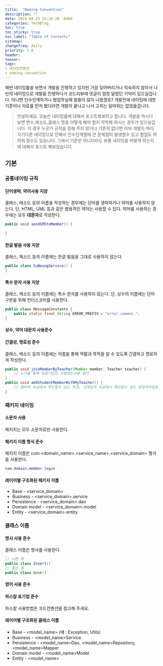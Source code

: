 ```yaml
---
title:  "Naming Convention"
description: ""
date: 2021-04-23 15:26:28 -0400
categories: TechBlog
toc: true
toc_sticky: true
toc_label: "Table of Contents"
sitemap:
changefreq: daily
priority: 1.0
header:
teaser:
tags:
- 네이밍컨벤션
- naming convention
---
```


매번 네이밍룰을 보면서 개발을 진행하고 있지만 가끔 잊어버리거나 익숙하지 않아서 나만의 네이밍으로 개발을 진행하다가 코드리뷰때 댓글이 엄청 달렸던 
기억이 있으실겁니다. 아니면 인수인계하거나 협업하실때 말들이 많이 나왔겠죠? 개발전에 네이밍에 대한 기준이나 자료를 먼저 봤더라면 개발이 끝나고 나서 고치는 
일따위는 없었을겁니다. 

> 안녕하세요. 오늘은 네이밍룰에 대해서 포스트해보려고 합니다. 개발을 하시다 보면 변수,메소드,클래스 명을 어떻게 해야 할지 막막해 하시는 경우가 있으실겁니다. 
> 이 경우 누군가 규칙을 정해 주지 않거나 기준이 없다면 아마 개발자 마다 각기다른 네이밍으로 인해서 인수인계할때 큰 문제점이 발생할수 있고 협업도 어려워 질수도 있습니다. 
> 그래서 기준은 아니더라도 보통 네이밍을 어떻게 하는지에 대해서 포스트 해보았습니다. 

## 기본
### 공통네이밍 규칙

#### 단어생략, 약어사용 지양
클래스, 메소드 등의 이름을 작성하는 경우에는 단어를 생략하거나 약어를 사용하지 않는다. 단, HTML, UML 등과 같은 범용적인 약어는 사용할 수 있다. 약어를 사용하는 경우에는 모두 **대문자**로 작성한다.
```java
public void sendSMStoMember() {
   
}
```

#### 한글 발음 사용 지양
클래스, 메소드 등의 이름에는 한글 발음을 그대로 사용하지 않는다.
```java
public class SuNeungService() {
}
```

#### 특수 문자 사용 지양
클래스, 메소드 등의 이름에는 특수 문자를 사용하지 않는다. 단, 상수의 이름에는 단어 구분을 위해 언더스코어를 사용한다.
```java
public class MessageConstants {
	public static final String ERROR_PREFIX = "error.common.";
}
```

#### 상수, 약어 대문자 사용준수
#### 간결성, 명료성 준수
클래스, 메소드 등의 이름에는 이름을 통해 역활과 목적을 알 수 있도록 간결하고 명료하게 작성한다.
```java
public void joinMemberByTeacher(Member member, Teacher teacher) {
	// 누구를 통해 회원가입이 이뤄졌는지를 명시
}
public void addStudentMemberWithMyTeacher() {
	// 멤버의 속성에서 확인할수 있는 학생, 선생님의 속성에서 확인할수 있는 담임여부등을 고려하면 안좋은 네이밍
}
```

### 패키지 네이밍

#### 소문자 사용
패키지는 모두 소문자로만 사용한다.

#### 패키지 이름 형식 준수
패키지 이름은 com.<domain_name>.<service_name>.<service_domain> 형식을 사용한다.
```java
com.domain.member.login
```

#### 레이어별 구조화된 패키지 이름
* Base - <service_domain>
* Business - <service_domain>.service
* Persistence - <service_domain>.dao
* Domain model - <service_domain>.model
* Entity - <service_domain>.entity

### 클래스 이름

#### 명사 사용 준수
클래스 이름은 명사를 사용한다.
```java
// 나쁜 예
public class Insert()
// 좋은 예
public class Book()
```

#### 영어 사용 준수
#### 파스칼 표기법 준수
파스칼 사용방법은 코드컨벤션을 참고해 주세요.

#### 레이어별 구조화된 클래스 이름
* Base - <model_name>  (예 : Exception, Utils)
* Business - <model_name>Service
* Persistence - <model_name>Dao, <model_name>Repository, <model_name>Mapper
* Domain model - <model_name>Model
* Entity - <model_name>

